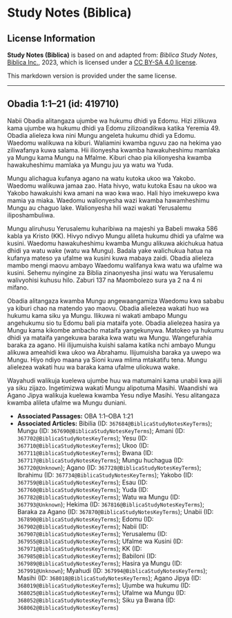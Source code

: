 # Study Notes (Biblica)

## License Information

**Study Notes (Biblica)** is based on and adapted from: _Biblica Study Notes_, [Biblica Inc.](https://www.biblica.com/), 2023, which is licensed under a [CC BY-SA 4.0 license](https://creativecommons.org/licenses/by-sa/4.0/legalcode.en).

This markdown version is provided under the same license.



--------------------------------

## Obadia 1:1–21 (id: 419710)

Nabii Obadia alitangaza ujumbe wa hukumu dhidi ya Edomu. Hizi zilikuwa kama ujumbe wa hukumu dhidi ya Edomu zilizoandikwa katika Yeremia 49\. Obadia alieleza kwa nini Mungu angeleta hukumu dhidi ya Edomu. Waedomu walikuwa na kiburi. Waliamini kwamba nguvu zao na hekima yao ziliwafanya kuwa salama. Hii ilionyesha kwamba hawakuheshimu mamlaka ya Mungu kama Mungu na Mfalme. Kiburi chao pia kilionyesha kwamba hawakuheshimu mamlaka ya Mungu juu ya watu wa Yuda.

Mungu alichagua kufanya agano na watu kutoka ukoo wa Yakobo. Waedomu walikuwa jamaa zao. Hata hivyo, watu kutoka Esau na ukoo wa Yakobo hawakuishi kwa amani na wao kwa wao. Hali hiyo imekuwepo kwa mamia ya miaka. Waedomu walionyesha wazi kwamba hawamheshimu Mungu au chaguo lake. Walionyesha hili wazi wakati Yerusalemu iliposhambuliwa.

Mungu aliruhusu Yerusalemu kuharibiwa na majeshi ya Babeli mwaka 586 kabla ya Kristo (KK). Hivyo ndivyo Mungu alileta hukumu dhidi ya ufalme wa kusini. Waedomu hawakuheshimu kwamba Mungu alikuwa akichukua hatua dhidi ya watu wake (watu wa Mungu). Badala yake walichukua hatua na kufanya mateso ya ufalme wa kusini kuwa mabaya zaidi. Obadia alieleza mambo mengi maovu ambayo Waedomu walifanya kwa watu wa ufalme wa kusini. Sehemu nyingine za Biblia zinaonyesha jinsi watu wa Yerusalemu walivyohisi kuhusu hilo. Zaburi 137 na Maombolezo sura ya 2 na 4 ni mifano.

Obadia alitangaza kwamba Mungu angewaangamiza Waedomu kwa sababu ya kiburi chao na matendo yao maovu. Obadia alielezea wakati huo wa hukumu kama siku ya Mungu. Ilikuwa ni wakati ambapo Mungu angehukumu sio tu Edomu bali pia mataifa yote. Obadia alielezea hasira ya Mungu kama kikombe ambacho mataifa yangekunywa. Matokeo ya hukumu dhidi ya mataifa yangekuwa baraka kwa watu wa Mungu. Wangefurahia baraka za agano. Hii ilijumuisha kuishi salama katika nchi ambayo Mungu alikuwa ameahidi kwa ukoo wa Abrahamu. Ilijumuisha baraka ya uwepo wa Mungu. Hiyo ndiyo maana ya Sioni kuwa mlima mtakatifu tena. Mungu alielezea wakati huu wa baraka kama ufalme uliokuwa wake.

Wayahudi walikuja kuelewa ujumbe huu wa matumaini kama unabii kwa ajili ya siku zijazo. Ingetimizwa wakati Mungu alipotuma Masihi. Waandishi wa Agano Jipya walikuja kuelewa kwamba Yesu ndiye Masihi. Yesu alitangaza kwamba alileta ufalme wa Mungu duniani.

* **Associated Passages:** OBA 1:1–OBA 1:21
* **Associated Articles:** Bibilia (ID: `367684@BiblicaStudyNotesKeyTerms`); Mungu (ID: `367690@BiblicaStudyNotesKeyTerms`); Amani (ID: `367702@BiblicaStudyNotesKeyTerms`); Yesu (ID: `367710@BiblicaStudyNotesKeyTerms`); Ukoo (ID: `367711@BiblicaStudyNotesKeyTerms`); Bwana (ID: `367717@BiblicaStudyNotesKeyTerms`); Mungu huchagua (ID: `367720@Unknown`); Agano (ID: `367728@BiblicaStudyNotesKeyTerms`); Ibrahimu (ID: `367734@BiblicaStudyNotesKeyTerms`); Yakobo (ID: `367759@BiblicaStudyNotesKeyTerms`); Esau (ID: `367760@BiblicaStudyNotesKeyTerms`); Yuda (ID: `367782@BiblicaStudyNotesKeyTerms`); Watu wa Mungu (ID: `367793@Unknown`); Hekima (ID: `367816@BiblicaStudyNotesKeyTerms`); Baraka za Agano (ID: `367870@BiblicaStudyNotesKeyTerms`); Unabii (ID: `367890@BiblicaStudyNotesKeyTerms`); Edomu (ID: `367902@BiblicaStudyNotesKeyTerms`); Nabii (ID: `367907@BiblicaStudyNotesKeyTerms`); Yerusalemu (ID: `367955@BiblicaStudyNotesKeyTerms`); Ufalme wa Kusini (ID: `367971@BiblicaStudyNotesKeyTerms`); KK (ID: `367985@BiblicaStudyNotesKeyTerms`); Babiloni (ID: `367989@BiblicaStudyNotesKeyTerms`); Hasira ya Mungu (ID: `367991@Unknown`); Myahudi (ID: `367994@BiblicaStudyNotesKeyTerms`); Masihi (ID: `368018@BiblicaStudyNotesKeyTerms`); Agano Jipya (ID: `368019@BiblicaStudyNotesKeyTerms`); Ujumbe wa hukumu (ID: `368025@BiblicaStudyNotesKeyTerms`); Ufalme wa Mungu (ID: `368052@BiblicaStudyNotesKeyTerms`); Siku ya Bwana (ID: `368062@BiblicaStudyNotesKeyTerms`)

